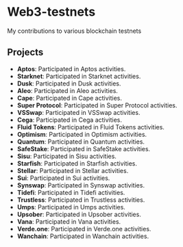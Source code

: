 # Web3-testnets
My contributions to various blockchain testnets

## Projects
- **Aptos**: Participated in Aptos activities.
- **Starknet**: Participated in Starknet activities.
- **Dusk**: Participated in Dusk activities.
- **Aleo**: Participated in Aleo activities.
- **Cape**: Participated in Cape activities.
- **Super Protocol**: Participated in Super Protocol activities.
- **VSSwap**: Participated in VSSwap activities.
- **Cega**: Participated in Cega activities.
- **Fluid Tokens**: Participated in Fluid Tokens activities.
- **Optimism**: Participated in Optimism activities.
- **Quantum**: Participated in Quantum activities.
- **SafeStake**: Participated in SafeStake activities.
- **Sisu**: Participated in Sisu activities.
- **Starfish**: Participated in Starfish activities.
- **Stellar**: Participated in Stellar activities.
- **Sui**: Participated in Sui activities.
- **Synswap**: Participated in Synswap activities.
- **Tidefi**: Participated in Tidefi activities.
- **Trustless**: Participated in Trustless activities.
- **Umps**: Participated in Umps activities.
- **Upsober**: Participated in Upsober activities.
- **Vana**: Participated in Vana activities.
- **Verde.one**: Participated in Verde.one activities.
- **Wanchain**: Participated in Wanchain activities.
